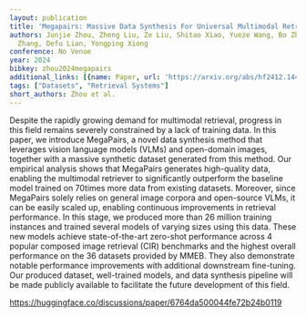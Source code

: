 ```yaml
---
layout: publication
title: 'Megapairs: Massive Data Synthesis For Universal Multimodal Retrieval'
authors: Junjie Zhou, Zheng Liu, Ze Liu, Shitao Xiao, Yueze Wang, Bo Zhao, Chen Jason
  Zhang, Defu Lian, Yongping Xiong
conference: No Venue
year: 2024
bibkey: zhou2024megapairs
additional_links: [{name: Paper, url: 'https://arxiv.org/abs/hf2412.14475'}]
tags: ["Datasets", "Retrieval Systems"]
short_authors: Zhou et al.
---
```

Despite the rapidly growing demand for multimodal retrieval, progress in this field remains severely constrained by a lack of training data. In this paper, we introduce MegaPairs, a novel data synthesis method that leverages vision language models (VLMs) and open-domain images, together with a massive synthetic dataset generated from this method. Our empirical analysis shows that MegaPairs generates high-quality data, enabling the multimodal retriever to significantly outperform the baseline model trained on 70times more data from existing datasets. Moreover, since MegaPairs solely relies on general image corpora and open-source VLMs, it can be easily scaled up, enabling continuous improvements in retrieval performance. In this stage, we produced more than 26 million training instances and trained several models of varying sizes using this data. These new models achieve state-of-the-art zero-shot performance across 4 popular composed image retrieval (CIR) benchmarks and the highest overall performance on the 36 datasets provided by MMEB. They also demonstrate notable performance improvements with additional downstream fine-tuning. Our produced dataset, well-trained models, and data synthesis pipeline will be made publicly available to facilitate the future development of this field.

https://huggingface.co/discussions/paper/6764da500044fe72b24b0119